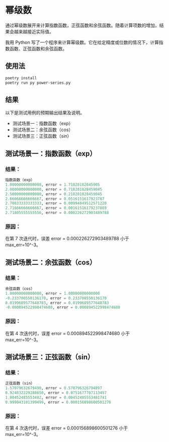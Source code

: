 # 幂级数

通过幂级数展开来计算指数函数，正弦函数和余弦函数。随着计算项数的增加，结果会越来越接近实际值。

我用 Python 写了一个程序来计算幂级数。它在给定精度或位数的情况下，计算指数函数、正弦函数和余弦函数。

## 使用法

```bash
poetry install
poetry run py power-series.py
```

## 结果

以下是测试用例的预期输出结果及说明。

* 测试场景一：指数函数（exp）
* 测试场景二：余弦函数（cos）
* 测试场景三：正弦函数（sin）

## 测试场景一：指数函数（exp）
### 结果：
```python
指数函数（exp）
1.00000000000000, error = 1.71828182845905
2.00000000000000, error = 0.718281828459045
2.50000000000000, error = 0.218281828459045
2.66666666666667, error = 0.0516151617923787
2.70833333333333, error = 0.00994849512571220
2.71666666666667, error = 0.00161516179237889
2.71805555555556, error = 0.000226272903489788
```
### 原因：
在第 7 次迭代时，误差 error = 0.000226272903489788 小于 max_err=10^-3。

## 测试场景二：余弦函数（cos）
### 结果：
```python
余弦函数（cos）
1.00000000000000, error = 1.00000000000000
-0.233700550136170, error = 0.233700550136170
0.0199689577648783, error = 0.0199689577648783
-0.000894522998474680, error = 0.000894522998474680
```
### 原因：
在第 4 次迭代时，误差 error = 0.000894522998474680 小于 max_err=10^-3。


## 测试场景三：正弦函数（sin）
### 结果：
```python
正弦函数（sin）
1.57079632679490, error = 0.570796326794897
0.924832229288650, error = 0.0751677707113497
1.00452485553482, error = 0.00452485553481741
0.999843101399499, error = 0.000156898600501276
```
### 原因：
在第 4 次迭代时，误差 error = 0.000156898600501276 小于 max_err=10^-3。


